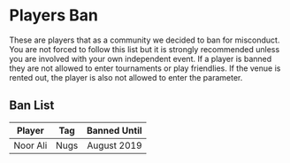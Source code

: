 # Players Ban

These are players that as a community we decided to ban for misconduct. You are not forced to follow this list but it is strongly recommended unless you are involved with your own independent event. If a player is banned they are not allowed to enter tournaments or play friendlies. If the venue is rented out, the player is also not allowed to enter the parameter.


## Ban List

| Player          | Tag                 | Banned Until  |
| ----------------|:-------------------:| -------------:|
| Noor Ali        | Nugs                | August 2019   |
